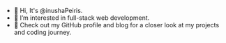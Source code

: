 - 👋 Hi, It's @inushaPeiris.
- 👀 I’m interested in full-stack web development.
- 🚀 Check out my GitHub profile and blog for a closer look at my projects and coding journey.
